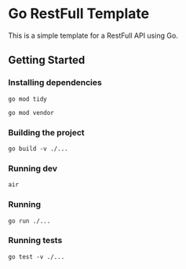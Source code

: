 # Go RestFull Template

This is a simple template for a RestFull API using Go.

## Getting Started

### Installing dependencies

```
go mod tidy
```

```
go mod vendor
```

### Building the project

```
go build -v ./...
```

### Running dev

```
air
```

### Running

```
go run ./...
```

### Running tests

```
go test -v ./...
```
